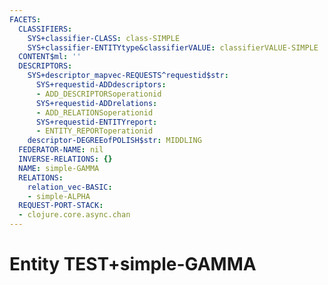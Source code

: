 ```yaml
---
FACETS:
  CLASSIFIERS:
    SYS+classifier-CLASS: class-SIMPLE
    SYS+classifier-ENTITYtype&classifierVALUE: classifierVALUE-SIMPLE
  CONTENT$ml: ''
  DESCRIPTORS:
    SYS+descriptor_mapvec-REQUESTS^requestid$str:
      SYS+requestid-ADDdescriptors:
      - ADD_DESCRIPTORSoperationid
      SYS+requestid-ADDrelations:
      - ADD_RELATIONSoperationid
      SYS+requestid-ENTITYreport:
      - ENTITY_REPORToperationid
    descriptor-DEGREEofPOLISH$str: MIDDLING
  FEDERATOR-NAME: nil
  INVERSE-RELATIONS: {}
  NAME: simple-GAMMA
  RELATIONS:
    relation_vec-BASIC:
    - simple-ALPHA
  REQUEST-PORT-STACK:
  - clojure.core.async.chan
---
```

# Entity TEST+simple-GAMMA

